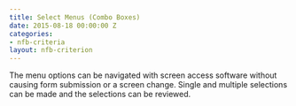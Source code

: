 ```yaml
---
title: Select Menus (Combo Boxes)
date: 2015-08-18 00:00:00 Z
categories:
- nfb-criteria
layout: nfb-criterion
---
```


The menu options can be navigated with screen access software without causing form submission or a screen change. Single and multiple selections can be made and the selections can be reviewed.